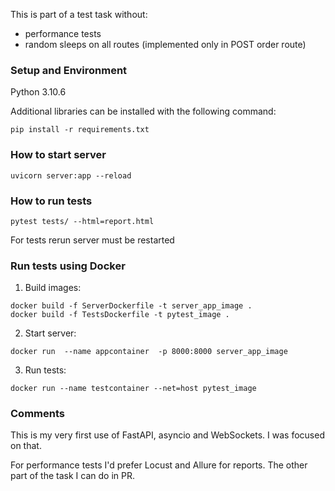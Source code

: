 This is part of a test task without:
* performance tests
* random sleeps on all routes (implemented only in POST order route)

### Setup and Environment
Python 3.10.6

Additional libraries can be installed with the following command:
```
pip install -r requirements.txt
```

### How to start server

```
uvicorn server:app --reload
```

### How to run tests

```
pytest tests/ --html=report.html
```
For tests rerun server must be restarted

### Run tests using Docker
1) Build images:
```
docker build -f ServerDockerfile -t server_app_image .
docker build -f TestsDockerfile -t pytest_image .
```
2) Start server:
```
docker run  --name appcontainer  -p 8000:8000 server_app_image
```
3) Run tests:
```
docker run --name testcontainer --net=host pytest_image
```

### Comments

This is my very first use of FastAPI, asyncio and WebSockets. I was focused on that.

For performance tests I'd prefer Locust and Allure for reports. 
The other part of the task I can do in PR.